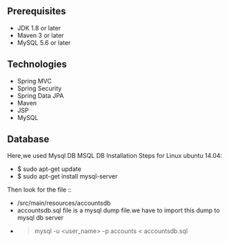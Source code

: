 ## Prerequisites ##
- JDK 1.8 or later
- Maven 3 or later
- MySQL 5.6 or later

## Technologies ##
- Spring MVC
- Spring Security
- Spring Data JPA
- Maven
- JSP
- MySQL
## Database ##
Here,we used Mysql DB 
MSQL DB Installation Steps for Linux ubuntu 14.04:
- $ sudo apt-get update
- $ sudo apt-get install mysql-server

Then look for the file ::
- /src/main/resources/accountsdb
- accountsdb.sql file is a mysql dump file.we have to import this dump to mysql db server
- > mysql -u <user_name> -p accounts < accountsdb.sql
